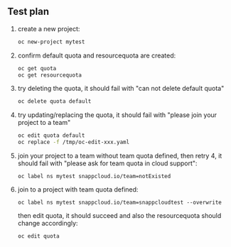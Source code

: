 ## Test plan

1. create a new project:

    ```sh
    oc new-project mytest
    ```

2. confirm default quota and resourcequota are created:

    ```sh
    oc get quota
    oc get resourcequota
    ```

3. try deleting the quota, it should fail with "can not delete default quota"

    ```sh
    oc delete quota default
    ```

4. try updating/replacing the quota, it should fail with "please join your project to a team"

    ```sh
    oc edit quota default
    oc replace -f /tmp/oc-edit-xxx.yaml
    ```

5. join your project to a team without team quota defined, then retry 4, it should fail with "please ask for team quota in cloud support":

    ```
    oc label ns mytest snappcloud.io/team=notExisted
    ```

6. join to a project with team quota defined:

    ```
    oc label ns mytest snappcloud.io/team=snappcloudtest --overwrite
    ```

    then edit quota, it should succeed and also the resourcequota should change accordingly:

    ```
    oc edit quota
    ```
